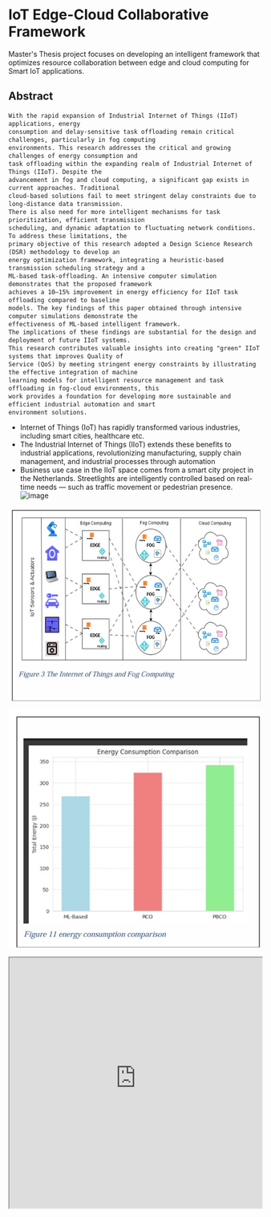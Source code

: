 # IoT Edge-Cloud Collaborative Framework
Master's Thesis project focuses on developing an intelligent framework that optimizes resource collaboration between edge and cloud computing for Smart IoT applications.

## Abstract
```
With the rapid expansion of Industrial Internet of Things (IIoT) applications, energy 
consumption and delay-sensitive task offloading remain critical challenges, particularly in fog computing 
environments. This research addresses the critical and growing challenges of energy consumption and 
task offloading within the expanding realm of Industrial Internet of Things (IIoT). Despite the 
advancement in fog and cloud computing, a significant gap exists in current approaches. Traditional 
cloud-based solutions fail to meet stringent delay constraints due to long-distance data transmission. 
There is also need for more intelligent mechanisms for task prioritization, efficient transmission 
scheduling, and dynamic adaptation to fluctuating network conditions. To address these limitations, the 
primary objective of this research adopted a Design Science Research (DSR) methodology to develop an 
energy optimization framework, integrating a heuristic-based transmission scheduling strategy and a 
ML-based task-offloading. An intensive computer simulation demonstrates that the proposed framework 
achieves a 10–15% improvement in energy efficiency for IIoT task offloading compared to baseline 
models. The key findings of this paper obtained through intensive computer simulations demonstrate the 
effectiveness of ML-based intelligent framework. 
The implications of these findings are substantial for the design and deployment of future IIoT systems. 
This research contributes valuable insights into creating "green" IIoT systems that improves Quality of 
Service (QoS) by meeting stringent energy constraints by illustrating the effective integration of machine 
learning models for intelligent resource management and task offloading in fog-cloud environments, this 
work provides a foundation for developing more sustainable and efficient industrial automation and smart 
environment solutions.
```
- Internet of Things (IoT) has rapidly transformed various industries, including smart cities, healthcare etc.
- The Industrial Internet of Things (IIoT) extends these benefits to industrial applications, revolutionizing manufacturing, supply chain management, and industrial processes through automation
- Business use case in the IIoT space comes from a smart city project in the Netherlands. Streetlights are intelligently controlled based on real-time needs — such as traffic movement or pedestrian presence.
![image](https://github.com/user-attachments/assets/0217630f-e102-4122-a0ee-f154d66a5b84)

![IoT and Fog Computing](https://github.com/SJMcode/iot-edge-cloud-framework/blob/main/documents/IoT_fog.jpg)

![Energy comparison of ML_based approach and baseline algorithms](https://github.com/SJMcode/iot-edge-cloud-framework/blob/main/documents/Ml_based_approach.jpg)


<iframe src="https://raw.githubusercontent.com/SJMcode/iot-edge-cloud-framework/main/documents/Thesis-v1.6.pdf" width="100%" height="500px"></iframe>

